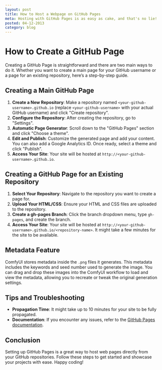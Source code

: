 ```yaml
---
layout: post
title: How to Host a Webpage on GitHub Pages
meta: Hosting with GitHub Pages is as easy as cake, and that's no lie! This guide will show you how setting up is a cinch.
posted: 04-12-2013
category: blog
---
```


# How to Create a GitHub Page

Creating a GitHub Page is straightforward and there are two main ways to do it. Whether you want to create a main page for your GitHub username or a page for an existing repository, here’s a step-by-step guide.

## Creating a Main GitHub Page

1. **Create a New Repository**: Make a repository named `<your-github-username>.github.io` (replace `<your-github-username>` with your actual GitHub username) and click "Create repository".
2. **Configure the Repository**: After creating the repository, go to "Settings".
3. **Automatic Page Generator**: Scroll down to the "GitHub Pages" section and click "Choose a theme".
4. **Edit and Publish**: Customize the generated page and add your content. You can also add a Google Analytics ID. Once ready, select a theme and click "Publish".
5. **Access Your Site**: Your site will be hosted at `http://<your-github-username>.github.io`.

## Creating a GitHub Page for an Existing Repository

1. **Select Your Repository**: Navigate to the repository you want to create a page for.
2. **Upload Your HTML/CSS**: Ensure your HTML and CSS files are uploaded to the repository.
3. **Create a gh-pages Branch**: Click the branch dropdown menu, type `gh-pages`, and create the branch.
4. **Access Your Site**: Your site will be hosted at `http://<your-github-username>.github.io/<repository-name>`. It might take a few minutes for the site to be available.

## Metadata Feature

ComfyUI stores metadata inside the `.png` files it generates. This metadata includes the keywords and seed number used to generate the image. You can drag and drop these images into the ComfyUI workflow to load and view the metadata, allowing you to recreate or tweak the original generation settings.

## Tips and Troubleshooting

- **Propagation Time**: It might take up to 10 minutes for your site to be fully propagated.
- **Documentation**: If you encounter any issues, refer to the [GitHub Pages documentation](https://docs.github.com/en/pages).

## Conclusion

Setting up GitHub Pages is a great way to host web pages directly from your GitHub repositories. Follow these steps to get started and showcase your projects with ease. Happy coding!